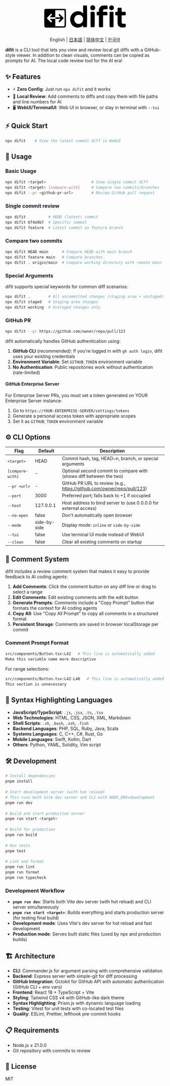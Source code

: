 <h1 align="center">
  <img src="public/logo.png" alt="difit" width="260">
</h1>

<p align="center">
  English | <a href="./README.ja.md">日本語</a> | <a href="./README.zh.md">简体中文</a> | <a href="./README.ko.md">한국어</a>
</p>

**difit** is a CLI tool that lets you view and review local git diffs with a GitHub-style viewer. In addition to clean visuals, comments can be copied as prompts for AI. The local code review tool for the AI era!

## ✨ Features

- ⚡ **Zero Config**: Just run `npx difit` and it works
- 💬 **Local Review**: Add comments to diffs and copy them with file paths and line numbers for AI
- 🖥️ **WebUI/TerminalUI**: Web UI in browser, or stay in terminal with `--tui`

## ⚡ Quick Start

```bash
npx difit    # View the latest commit diff in WebUI
```

## 🚀 Usage

### Basic Usage

```bash
npx difit <target>                    # View single commit diff
npx difit <target> [compare-with]     # Compare two commits/branches
npx difit --pr <github-pr-url>        # Review GitHub pull request
```

### Single commit review

```bash
npx difit          # HEAD (latest) commit
npx difit 6f4a9b7  # Specific commit
npx difit feature  # Latest commit on feature branch
```

### Compare two commits

```bash
npx difit HEAD main      # Compare HEAD with main branch
npx difit feature main   # Compare branches
npx difit . origin/main  # Compare working directory with remote main
```

### Special Arguments

difit supports special keywords for common diff scenarios:

```bash
npx difit .        # All uncommitted changes (staging area + unstaged)
npx difit staged   # Staging area changes
npx difit working  # Unstaged changes only
```

### GitHub PR

```bash
npx difit --pr https://github.com/owner/repo/pull/123
```

difit automatically handles GitHub authentication using:

1. **GitHub CLI** (recommended): If you're logged in with `gh auth login`, difit uses your existing credentials
2. **Environment Variable**: Set `GITHUB_TOKEN` environment variable
3. **No Authentication**: Public repositories work without authentication (rate-limited)

#### GitHub Enterprise Server

For Enterprise Server PRs, you must set a token generated on YOUR Enterprise Server instance:

1. Go to `https://YOUR-ENTERPRISE-SERVER/settings/tokens`
2. Generate a personal access token with appropriate scopes
3. Set it as `GITHUB_TOKEN` environment variable

## ⚙️ CLI Options

| Flag             | Default      | Description                                                            |
| ---------------- | ------------ | ---------------------------------------------------------------------- |
| `<target>`       | HEAD         | Commit hash, tag, HEAD~n, branch, or special arguments                 |
| `[compare-with]` | -            | Optional second commit to compare with (shows diff between the two)    |
| `--pr <url>`     | -            | GitHub PR URL to review (e.g., https://github.com/owner/repo/pull/123) |
| `--port`         | 3000         | Preferred port; falls back to +1 if occupied                           |
| `--host`         | 127.0.0.1    | Host address to bind server to (use 0.0.0.0 for external access)       |
| `--no-open`      | false        | Don't automatically open browser                                       |
| `--mode`         | side-by-side | Display mode: `inline` or `side-by-side`                               |
| `--tui`          | false        | Use terminal UI mode instead of WebUI                                  |
| `--clean`        | false        | Clear all existing comments on startup                                 |

## 💬 Comment System

difit includes a review comment system that makes it easy to provide feedback to AI coding agents:

1. **Add Comments**: Click the comment button on any diff line or drag to select a range
2. **Edit Comments**: Edit existing comments with the edit button
3. **Generate Prompts**: Comments include a "Copy Prompt" button that formats the context for AI coding agents
4. **Copy All**: Use "Copy All Prompt" to copy all comments in a structured format
5. **Persistent Storage**: Comments are saved in browser localStorage per commit

### Comment Prompt Format

```sh
src/components/Button.tsx:L42   # This line is automatically added
Make this variable name more descriptive
```

For range selections:

```sh
src/components/Button.tsx:L42-L48   # This line is automatically added
This section is unnecessary
```

## 🎨 Syntax Highlighting Languages

- **JavaScript/TypeScript**: `.js`, `.jsx`, `.ts`, `.tsx`
- **Web Technologies**: HTML, CSS, JSON, XML, Markdown
- **Shell Scripts**: `.sh`, `.bash`, `.zsh`, `.fish`
- **Backend Languages**: PHP, SQL, Ruby, Java, Scala
- **Systems Languages**: C, C++, C#, Rust, Go
- **Mobile Languages**: Swift, Kotlin, Dart
- **Others**: Python, YAML, Solidity, Vim script

## 🛠️ Development

```bash
# Install dependencies
pnpm install

# Start development server (with hot reload)
# This runs both Vite dev server and CLI with NODE_ENV=development
pnpm run dev

# Build and start production server
pnpm run start <target>

# Build for production
pnpm run build

# Run tests
pnpm test

# Lint and format
pnpm run lint
pnpm run format
pnpm run typecheck
```

### Development Workflow

- **`pnpm run dev`**: Starts both Vite dev server (with hot reload) and CLI server simultaneously
- **`pnpm run start <target>`**: Builds everything and starts production server (for testing final build)
- **Development mode**: Uses Vite's dev server for hot reload and fast development
- **Production mode**: Serves built static files (used by npx and production builds)

## 🏗️ Architecture

- **CLI**: Commander.js for argument parsing with comprehensive validation
- **Backend**: Express server with simple-git for diff processing
- **GitHub Integration**: Octokit for GitHub API with automatic authentication (GitHub CLI + env vars)
- **Frontend**: React 18 + TypeScript + Vite
- **Styling**: Tailwind CSS v4 with GitHub-like dark theme
- **Syntax Highlighting**: Prism.js with dynamic language loading
- **Testing**: Vitest for unit tests with co-located test files
- **Quality**: ESLint, Prettier, lefthook pre-commit hooks

## 📋 Requirements

- Node.js ≥ 21.0.0
- Git repository with commits to review

## 📄 License

MIT
